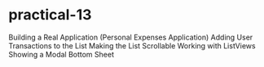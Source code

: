 # practical-13
Building a Real Application (Personal Expenses Application) Adding User Transactions to the List Making the List Scrollable Working with ListViews Showing a Modal Bottom Sheet
